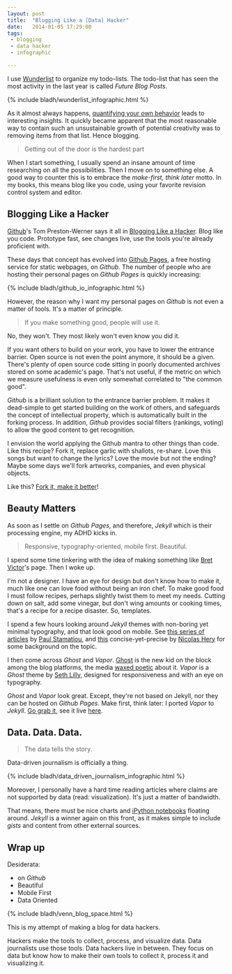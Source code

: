 ```yaml
---
layout: post
title:  "Blogging Like a [Data] Hacker"
date:   2014-01-05 17:29:00
tags:   
 - blogging
 - data hacker
 - infographic

---
```


I use [Wunderlist](http://www.wunderlist.com) to organize my
todo-lists. The todo-list that has seen the most activity in the last
year is called *Future Blog Posts*. 

{% include bladh/wunderlist_infographic.html %}

As it almost always happens, [quantifying your own
behavior](http://quantifiedself.com) leads to interesting insights. It
quickly became apparent that the most reasonable way to contain such
an unsustainable growth of potential creativity was to removing items
from that list. 
Hence blogging.

> Getting out of the door is the hardest part

When I start something, I usually spend an insane amount of time
researching on all the possibilities. Then I move on to something
else. A good way to counter this is to embrace the *make-first, think
later* motto. In my books, this means blog like you code, using your
favorite revision control system and editor.

## Blogging Like a Hacker

[Github](http://github.com)'s Tom Preston-Werner says it all in [Blogging Like a
Hacker](http://tom.preston-werner.com/2008/11/17/blogging-like-a-hacker.html).
Blog like you code. Prototype fast, see changes live, use the tools
you're already proficient with.

These days that concept has evolved into [Github
Pages](http://pages.github.com), a free hosting service for static
webpages, on *Github*. The number of people who are hosting their
personal pages on *Github Pages* is quickly increasing:

{% include bladh/github_io_infographic.html %}

However, the reason why I want my personal pages on *Github* is not
even a matter of tools. It's a matter of principle. 

> If you make something good, people will use it.

No, they won't. They most likely won't even know you did it. 

If you want others to build on your work, you have to lower the
entrance barrier. Open source is not even the point anymore, it should
be a given. There's plenty of open source code sitting in poorly
documented archives stored on some academic's page. That's not useful,
if the metric on which we measure usefulness is even only somewhat
correlated to "the common good". 

*Github* is a brilliant solution to the entrance barrier problem. It
 makes it dead-simple to get started building on the work of others, and
 safeguards the concept of intellectual property, which is
 automatically built in the forking process. 
In addition, *Github* provides social filters (rankings, voting) to
 allow the good content to get recognition. 

I envision the world applying the Github mantra to other things than
code. Like this recipe? Fork it, replace garlic with shallots, re-share. Love
this songs but want to change the lyrics? Love the movie but not the
ending? Maybe some days we'll fork artworks, companies, and even
physical objects.

Like this? [Fork it, make it
better](https://github.com/LucaFoschini/lucafoschini.github.io)!


## Beauty Matters

As soon as I settle on *Github Pages*, and therefore, *Jekyll* which
is their processing engine, my ADHD kicks in. 

> Responsive, typography-oriented, mobile first. Beautiful. 

I spend some time tinkering with the idea of making something like [Bret
Victor](http://worrydream.com/)'s page. Then I woke up. 

I'm not a designer. I have an eye for design but don't know how to
make it, much like one can love food without being an iron chef. 
To make good food I must follow recipes, perhaps slightly
twist them to meet my needs. Cutting down on salt, add some vinegar,
but don't wing amounts or cooking times, that's a recipe for
a recipe disaster. So, templates.

I spend a few hours looking around *Jekyll* themes with non-boring yet
minimal typography, and that look good on mobile. 
See [this series of
articles](http://paulstamatiou.com/responsive-retina-blog-development-part-1)
by [Paul Stamatiou](http://paulstamatiou.com/about), and [this](http://nicolashery.com/fast-mobile-friendly-website-with-jekyll/)
concise-yet-precise by [Nicolas Hery](http://nicolashery.com/) for
some background on the topic.

I then come across *Ghost* and *Vapor*. [Ghost](https://ghost.org/) is the
new kid on the block among the blog platforms, the media [waxed
poetic](http://techcrunch.com/2013/05/07/ghost-will-take-your-boring-blog-to-the-next-astral-plane/)
about it. *Vapor* is a *Ghost* theme by [Seth
Lilly](http://sethlilly.com/), designed for responsiveness and with an
eye on typography. 

*Ghost* and *Vapor* look great. Except, they're not based on Jekyll,
 nor they can be hosted on *Github Pages*. Make first, think later: I
 ported *Vapor* to *Jekyll*.
[Go grab it](https://github.com/LucaFoschini/jekyll-vapor), see it live [here](http://lucafoschini.github.io/jekyll-vapor/).

## Data. Data. Data.

> The data tells the story.

Data-driven journalism is officially a thing.

{% include bladh/data_driven_journalism_infographic.html %}

Moreover, I personally have a hard time reading articles where claims
are not supported by data (read: visualization). It's just a matter of
bandwidth. 

That means, there must be nice charts and [iPython
notebooks](http://ipython.org/notebook.html) floating around.
*Jekyll* is a winner again on this front, as it makes simple to include
*gists* and content from other external sources.

## Wrap up

Desiderata:

 * on *Github*
 * Beautiful
 * Mobile First
 * Data Oriented

{% include bladh/venn_blog_space.html %}

This is my attempt of making a blog for data hackers.

Hackers make the tools to collect, process, and visualize data. Data
journalists use those tools. Data hackers live in between. They
focus on data but know how to make their own tools to collect it,
process it and visualizing it. 



